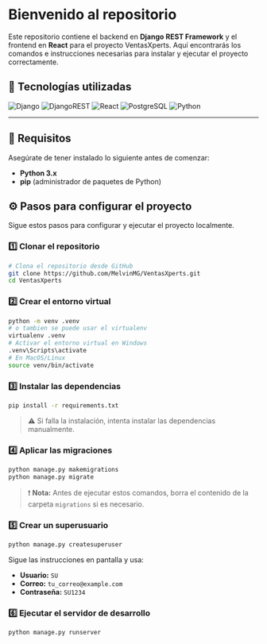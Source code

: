 
# Bienvenido al repositorio 

Este repositorio contiene el backend en **Django REST Framework** y el frontend en **React** para el proyecto VentasXperts. Aquí encontrarás los comandos e instrucciones necesarias para instalar y ejecutar el proyecto correctamente.

## 🚀 Tecnologías utilizadas

![Django](https://img.shields.io/badge/Django-092E20?style=for-the-badge&logo=django&logoColor=white) ![DjangoREST](https://img.shields.io/badge/Django%20REST-ff1709?style=for-the-badge&logo=django&logoColor=white) ![React](https://img.shields.io/badge/React-20232A?style=for-the-badge&logo=react&logoColor=61DAFB) ![PostgreSQL](https://img.shields.io/badge/PostgreSQL-316192?style=for-the-badge&logo=postgresql&logoColor=white) ![Python](https://img.shields.io/badge/Python-3776AB?style=for-the-badge&logo=python&logoColor=white)

----------

## 📌 Requisitos

Asegúrate de tener instalado lo siguiente antes de comenzar:

-   **Python 3.x**
-   **pip** (administrador de paquetes de Python)

## ⚙️ Pasos para configurar el proyecto

Sigue estos pasos para configurar y ejecutar el proyecto localmente.

### 1️⃣ Clonar el repositorio

```bash
# Clona el repositorio desde GitHub
git clone https://github.com/MelvinMG/VentasXperts.git
cd VentasXperts

```

### 2️⃣ Crear el entorno virtual

```bash
python -m venv .venv
# o tambien se puede usar el virtualenv
virtualenv .venv
# Activar el entorno virtual en Windows
.venv\Scripts\activate
# En MacOS/Linux
source venv/bin/activate

```

### 3️⃣ Instalar las dependencias

```bash
pip install -r requirements.txt

```

> ⚠️ Si falla la instalación, intenta instalar las dependencias manualmente.

### 4️⃣ Aplicar las migraciones

```bash
python manage.py makemigrations
python manage.py migrate

```

> ❗ **Nota:** Antes de ejecutar estos comandos, borra el contenido de la carpeta `migrations` si es necesario.

### 5️⃣ Crear un superusuario

```bash
python manage.py createsuperuser

```

Sigue las instrucciones en pantalla y usa:

-   **Usuario:** `SU`
-   **Correo:** `tu_correo@example.com`
-   **Contraseña:** `SU1234`

### 6️⃣ Ejecutar el servidor de desarrollo

```bash
python manage.py runserver

```

